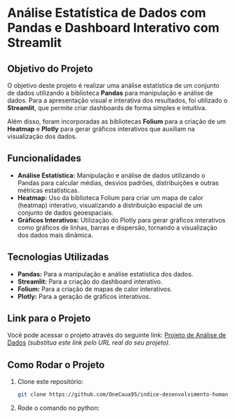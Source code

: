 # Análise Estatística de Dados com Pandas e Dashboard Interativo com Streamlit

## Objetivo do Projeto

O objetivo deste projeto é realizar uma análise estatística de um conjunto de dados utilizando a biblioteca **Pandas** para manipulação e análise de dados. Para a apresentação visual e interativa dos resultados, foi utilizado o **Streamlit**, que permite criar dashboards de forma simples e intuitiva.

Além disso, foram incorporadas as bibliotecas **Folium** para a criação de um **Heatmap** e **Plotly** para gerar gráficos interativos que auxiliam na visualização dos dados.

## Funcionalidades

- **Análise Estatística:** Manipulação e análise de dados utilizando o Pandas para calcular médias, desvios padrões, distribuições e outras métricas estatísticas.
- **Heatmap:** Uso da biblioteca Folium para criar um mapa de calor (heatmap) interativo, visualizando a distribuição espacial de um conjunto de dados geoespaciais.
- **Gráficos Interativos:** Utilização do Plotly para gerar gráficos interativos como gráficos de linhas, barras e dispersão, tornando a visualização dos dados mais dinâmica.

## Tecnologias Utilizadas

- **Pandas:** Para a manipulação e análise estatística dos dados.
- **Streamlit:** Para a criação do dashboard interativo.
- **Folium:** Para a criação de mapas de calor interativos.
- **Plotly:** Para a geração de gráficos interativos.

## Link para o Projeto

Você pode acessar o projeto através do seguinte link: [Projeto de Análise de Dados](#) *(substitua este link pelo URL real do seu projeto)*.

## Como Rodar o Projeto

1. Clone este repositório:
   ```bash
   git clone https://github.com/OneCaua95/indice-desenvolvimento-humano.git

2. Rode o comando no python:
   ```streamlit run main.py
